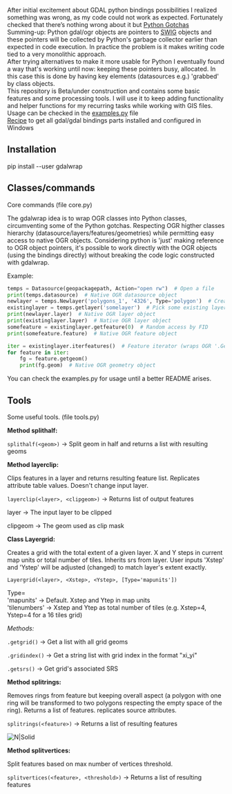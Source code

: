 After initial excitement about GDAL python bindings possibilities I realized something was wrong, as my code could not work as expected. Fortunately checked that there’s nothing wrong about it but [Python Gotchas](https://gdal.org/api/python_gotchas.html)  
Summing-up: Python gdal/ogr objects are pointers to [SWIG](https://www.swig.org/) objects and these pointers will be collected by Python's garbage collector earlier than expected in code execution. In practice the problem is it makes writing code tied to a very monolithic approach.  
After trying alternatives to make it more usable for Python I eventually found a way that's working until now: keeping these pointers busy, allocated. In this case this is done by having key elements (datasources e.g.) 'grabbed' by class objects.  
This repository is Beta/under construction and contains some basic features and some processing tools. I will use it to keep adding functionality and helper functions for my recurring tasks while working with GIS files.  
Usage can be checked in the [examples.py](https://github.com/Rodrigo-NH/gdalwrap/blob/main/examples/examples.py) file  
[Recipe](https://gist.github.com/Rodrigo-NH/94d1fe07646052ad32133824c85b4221) to get all gdal/gdal bindings parts installed and configured in Windows  

## Installation  
pip install --user gdalwrap
## Classes/commands
Core commands (file core.py)  

The gdalwrap idea is to wrap OGR classes into Python classes, circumventing some of the Python gotchas. Respecting OGR higther classes hierarchy (datasource/layers/features/geometries) while permitting easy access to native OGR objects. Considering python is 'just' making reference to OGR object pointers, it's possible to work directly with the OGR objects (using the bindings directly) without breaking the code logic constructed with gdalwrap.  

Example:  

```python
temps = Datasource(geopackagepath, Action="open rw")  # Open a file
print(temps.datasource)  # Native OGR datasource object
newlayer = temps.Newlayer('polygons_1', '4326', Type='polygon')  # Create a new layer
existinglayer = temps.getlayer('somelayer')  # Pick some existing layer
print(newlayer.layer)  # Native OGR layer object
print(existinglayer.layer)  # Native OGR layer object
somefeature = existinglayer.getfeature(0)  # Random access by FID
print(somefeature.feature)  # Native OGR feature object

iter = existinglayer.iterfeatures()  # Feature iterator (wraps OGR '.GetNextFeature())'
for feature in iter:
	fg = feature.getgeom()
	print(fg.geom)  # Native OGR geometry object
```
You can check the examples.py for usage until a better README arises.


## Tools
Some useful tools. (file tools.py)


**Method splithalf:**  


```splithalf(<geom>)``` -> Split geom in half and returns a list with resulting geoms


**Method layerclip:**

Clips features in a layer and returns resulting feature list. Replicates attribute table values. Doesn't change input layer.  

```layerclip(<layer>, <clipgeom>)``` -> Returns list of output features  

layer -> The input layer to be clipped  

clipgeom -> The geom used as clip mask


**Class Layergrid:**   

Creates a grid with the total extent of a given layer. X and Y steps in current map units or total number of tiles. Inherits srs from layer. User inputs 'Xstep' and 'Ystep' will be adjusted (changed) to match layer's extent exactly.

```Layergrid(<layer>, <Xstep>, <Ystep>, [Type='mapunits'])```  

Type=  
'mapunits' -> Default. Xstep and Ytep in map units  
'tilenumbers' -> Xstep and Ytep as total number of tiles (e.g. Xstep=4, Ystep=4 for a 16 tiles grid)

*Methods:*  

```.getgrid()``` -> Get a list with all grid geoms   


```.gridindex()``` -> Get a string list with grid index in the format "xi_yi"  

```.getsrs()``` -> Get grid's associated SRS

**Method splitrings:**  

Removes rings from feature but keeping overall aspect (a polygon with one ring will be transformed to two polygons respecting the empty space of the ring). Returns a list of features. replicates source attributes.  

```splitrings(<feature>)``` -> Returns a list of resulting features

![N|Solid](https://github.com/Rodrigo-NH/assets/blob/main/img/removerings.png)  

**Method splitvertices:** 

Split features based on max number of vertices threshold.  

```splitvertices(<feature>, <threshold>)``` -> Returns a list of resulting features  

 
